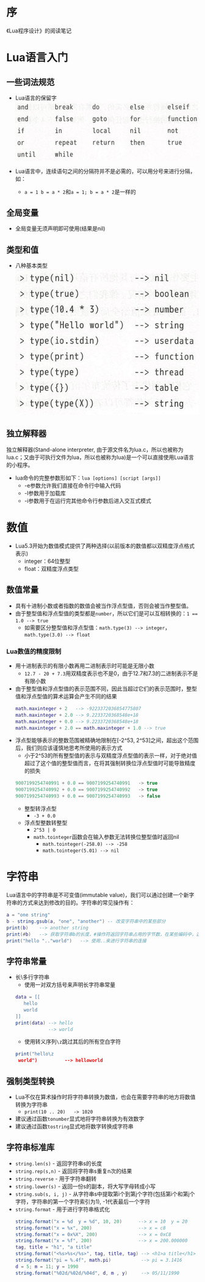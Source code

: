 # 序
《Lua程序设计》的阅读笔记

# Lua语言入门
## 一些词法规范
* Lua语言的保留字<br>
   ![lua_reserved_word](./pictures/lua_reserved_word.png)

* Lua语言中，连续语句之间的分隔符并不是必需的，可以用分号来进行分隔，如：
   * `a = 1 b = a * 2`和`a = 1; b = a * 2`是一样的

## 全局变量
* 全局变量无须声明即可使用(结果是nil)

## 类型和值
* 八种基本类型<br>
   ![lua_type](./pictures/lua_type.png)

## 独立解释器
独立解释器(Stand-alone interpreter, 由于源文件名为lua.c，所以也被称为lua.c；又由于可执行文件为lua，所以也被称为lua)是一个可以直接使用Lua语言的小程序。
* lua命令的完整参数形如下：`lua [options] [script [args]]`
   * -e参数允许我们直接在命令行中输入代码
   * -l参数用于加载库
   * -i参数用于在运行完其他命令行参数后进入交互式模式

# 数值
* Lua5.3开始为数值模式提供了两种选择(以前版本的数值都以双精度浮点格式表示)
   * integer：64位整型
   * float：双精度浮点类型

## 数值常量
* 具有十进制小数或者指数的数值会被当作浮点型值，否则会被当作整型值。
* 由于整型值和浮点型值的类型都是`number`，所以它们是可以互相转换的：`1 == 1.0 --> true`
   * 如需要区分整型值和浮点型值：`math.type(3) --> integer`，`math.type(3.0) --> float`

### Lua数值的精度限制
* 用十进制表示的有限小数再用二进制表示时可能是无限小数
   * `12.7 - 20 + 7.3`用双精度表示也不是0，由于12.7和7.3的二进制表示不是有限小数
* 由于整型值和浮点型值的表示范围不同，因此当超过它们的表示范围时，整型值和浮点型值的算术运算会产生不同的结果
   ```lua
   math.maxinteger + 2   --> -9223372036854775807
   math.maxinteger + 2.0 --> 9.2233720368548e+18
   math.maxinteger + 0.0 --> 9.2233720368548e+18
   math.maxinteger + 2.0 == math.maxinteger + 1.0 --> true
   ```
* 浮点型能够表示的整数范围被精确地限制在[-2^53, 2^53]之间，超出这个范围后，我们则应该谨慎地思考所使用的表示方式
   * 小于2^53的所有整型值的表示与双精度浮点型值的表示一样，对于绝对值超过了这个值的整型值而言，在将其强制转换位浮点型值时可能导致精度的损失
   ```lua
   9007199254740991 + 0.0 == 9007199254740991   -> true
   9007199254740992 + 0.0 == 9007199254740992   -> true
   9007199254740993 + 0.0 == 9007199254740993   -> false
   ```
   * 整型转浮点型
      * `-3 + 0.0`
   * 浮点型整数转整型
      * `2^53 | 0`
      * `math.tointeger`函数会在输入参数无法转换位整型值时返回nil
         * `math.tointeger(-258.0) --> -258`
         * `math.tointeger(5.01) --> nil`

# 字符串
Lua语言中的字符串是不可变值(immutable value)，我们可以通过创建一个新字符串的方式来达到修改的目的。字符串的常见操作有：
```lua
a = "one string"
b - string.gsub(a, "one", "another") -- 改变字符串中的某些部分
print(b)    --> another string
print(#b)   --> 获取字符串b的长度，#操作符返回字符串占用的字节数，在某些编码中，这个值可能与字符串中的字符个数不同
print("hello ".."world")   --> 使用..来进行字符串的连接
```

## 字符串常量
* 长\多行字符串
   * 使用一对双方括号来声明长字符串常量
   ```lua
   data = [[
      hello
      world
   ]]
   print(data) --> hello
               --> world
   ```
   * 使用转义序列`\z`跳过其后的所有空白字符
   ```lua
   print("hello\z
    world")          --> helloworld
   ```

## 强制类型转换
* Lua不仅在算术操作时将字符串转换为数值，也会在需要字符串的地方将数值转换为字符串
   * `print(10 .. 20)   -> 1020`
* 建议通过函数`tonumber`显式地将字符串转换为有效数字
* 建议通过函数`tostring`显式地将数字转换成字符串

## 字符串标准库
* `string.len(s)`       - 返回字符串s的长度
* `string.rep(s,n)`     - 返回将字符串s重复n次的结果
* `string.reverse`      - 用于字符串翻转
* `string.lower(s)`     - 返回一份s的副本，将大写字母转成小写
* `string.sub(s, i, j)` - 从字符串s中提取第i个到第j个字符(包括第i个和第j个字符，字符串的第一个字符索引为1), -1代表最后一个字符
* `string.format`       - 用于进行字符串格式化
   ```lua
   string.format("x = %d  y = %d", 10, 20)      --> x = 10  y = 20
   string.format("x = %x", 200)                 --> x = c8
   string.format("x = 0x%X", 200)               --> x = 0xC8
   string.format("x = %f", 200)                 --> x = 200.000000
   tag, title = "h1", "a title"
   string.format("<%s>%s</%s>", tag, title, tag) --> <h1>a title</h1>
   string.format("pi = %.4f", math.pi)           --> pi = 3.1416
   d = 5; m = 11; y = 1990
   string.format("%02d/%02d/%04d", d, m , y)     --> 05/11/1990
   ```